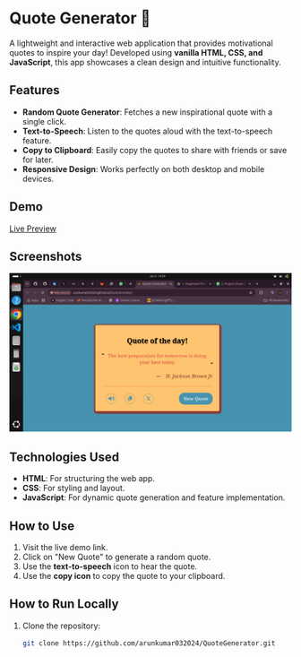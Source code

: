 # Quote Generator 📜  

A lightweight and interactive web application that provides motivational quotes to inspire your day! Developed using **vanilla HTML, CSS, and JavaScript**, this app showcases a clean design and intuitive functionality.  

## Features  
- **Random Quote Generator**: Fetches a new inspirational quote with a single click.  
- **Text-to-Speech**: Listen to the quotes aloud with the text-to-speech feature.  
- **Copy to Clipboard**: Easily copy the quotes to share with friends or save for later.  
- **Responsive Design**: Works perfectly on both desktop and mobile devices.  

## Demo  
[Live Preview](https://arunkumar032024.github.io/QuoteGenerator/)  

## Screenshots  
![Quote Generator Preview](https://github.com/Arunkumar032024/QuoteGenerator/blob/main/image/preview.png?raw=true)  

## Technologies Used  
- **HTML**: For structuring the web app.  
- **CSS**: For styling and layout.  
- **JavaScript**: For dynamic quote generation and feature implementation.  

## How to Use  
1. Visit the live demo link.  
2. Click on "New Quote" to generate a random quote.  
3. Use the **text-to-speech** icon to hear the quote.  
4. Use the **copy icon** to copy the quote to your clipboard.  

## How to Run Locally  
1. Clone the repository:  
   ```bash  
   git clone https://github.com/arunkumar032024/QuoteGenerator.git  
